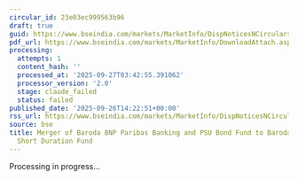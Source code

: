 ```yaml
---
circular_id: 23e03ec999563b96
draft: true
guid: https://www.bseindia.com/markets/MarketInfo/DispNoticesNCirculars.aspx?Noticeid={FFA851BC-3E06-4F65-B864-CA79B52CCEF1}&noticeno=20250926-69&dt=09/26/2025&icount=69&totcount=76&flag=0
pdf_url: https://www.bseindia.com/markets/MarketInfo/DownloadAttach.aspx?id=20250926-69&attachedId=3cd4060d-d901-416c-8626-40db5d25acba
processing:
  attempts: 1
  content_hash: ''
  processed_at: '2025-09-27T03:42:55.391062'
  processor_version: '2.0'
  stage: claude_failed
  status: failed
published_date: '2025-09-26T14:22:51+00:00'
rss_url: https://www.bseindia.com/markets/MarketInfo/DispNoticesNCirculars.aspx?Noticeid={FFA851BC-3E06-4F65-B864-CA79B52CCEF1}&noticeno=20250926-69&dt=09/26/2025&icount=69&totcount=76&flag=0
source: bse
title: Merger of Baroda BNP Paribas Banking and PSU Bond Fund to Baroda BNP Paribas
  Short Duration Fund
---
```


Processing in progress...